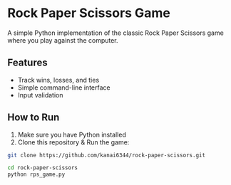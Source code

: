 # Rock Paper Scissors Game

A simple Python implementation of the classic Rock Paper Scissors game where you play against the computer.

## Features
- Track wins, losses, and ties
- Simple command-line interface
- Input validation

## How to Run
1. Make sure you have Python installed
2. Clone this repository & Run the game:

```bash
git clone https://github.com/kanai6344/rock-paper-scissors.git

cd rock-paper-scissors  
python rps_game.py
